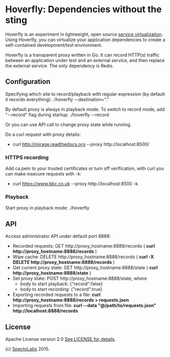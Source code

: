 # Hoverfly: Dependencies without the sting

Hoverfly is an experiment in lightweight, open source [service virtualization](https://en.wikipedia.org/wiki/Service_virtualization). Using Hoverfly, you can virtualize your application dependencies to create a self-contained development/test environment. 

Hoverfly is a transparent proxy written in Go. It can record HTTP(s) traffic between an application under test and an external service, and then replace the external service. The only dependency is Redis.


## Configuration

Specifying which site to record/playback with regular expression (by default it records everything):
./hoverfly --destination="."

By default proxy is always in playback mode. To switch to record mode, add "--record" flag during startup:
./hoverfly --record

Or you can use API call to change proxy state while running.


Do a curl request with proxy details: 
+ curl http://mirage.readthedocs.org --proxy http://localhost:8500/

### HTTPS recording

Add ca.pem to your trusted certificates or turn off verification, with curl you can make insecure requests with -k: 

+ curl https://www.bbc.co.uk --proxy http://localhost:8500 -k

### Playback

Start proxy in playback mode:
./hoverfly

## API

Access administrator API under default port 8888:

* Recorded requests: GET http://proxy_hostname:8888/records ( __curl http://proxy_hostname:8888/records__ )
* Wipe cache: DELETE http://proxy_hostname:8888/records ( __curl -X DELETE http://proxy_hostname:8888/records__ ) 
* Get current proxy state: GET http://proxy_hostname:8888/state ( __curl http://proxy_hostname:8888/state__ )
* Set proxy state: POST http://proxy_hostname:8888/state, where
   + body to start playback: {"record":false}
   + body to start recording: {"record":true}
* Exporting recorded requests to a file: __curl http://proxy_hostname:8888/records > requests.json__
* Importing requests from file: __curl --data "@/path/to/requests.json" http://localhost:8888/records__
 
## License

Apache License version 2.0 [See LICENSE for details](https://github.com/SpectoLabs/hoverfly/blob/master/LICENSE).

(c) [SpectoLabs](https://specto.io) 2015.
